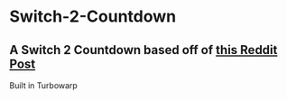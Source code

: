 # Switch-2-Countdown

## A Switch 2 Countdown based off of [this Reddit Post](https://www.reddit.com/r/NintendoSwitch2/comments/1if3v8j/21_of_the_countdown_to_april_2nd_2025_is_complete/)

Built in Turbowarp
